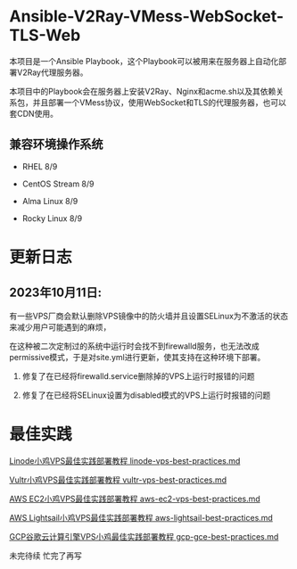 # Ansible-V2Ray-VMess-WebSocket-TLS-Web

本项目是一个Ansible Playbook，这个Playbook可以被用来在服务器上自动化部署V2Ray代理服务器。

本项目中的Playbook会在服务器上安装V2Ray、Nginx和acme.sh以及其依赖关系包，并且部署一个VMess协议，使用WebSocket和TLS的代理服务器，也可以套CDN使用。

## 兼容环境操作系统

* RHEL 8/9

* CentOS Stream 8/9
 
* Alma Linux 8/9

* Rocky Linux 8/9

# 更新日志

## 2023年10月11日: 

有一些VPS厂商会默认删除VPS镜像中的防火墙并且设置SELinux为不激活的状态来减少用户可能遇到的麻烦，

在这种被二次定制过的系统中运行时会找不到firewalld服务，也无法改成permissive模式，于是对site.yml进行更新，使其支持在这种环境下部署。

1. 修复了在已经将firewalld.service删除掉的VPS上运行时报错的问题
 
2. 修复了在已经将SELinux设置为disabled模式的VPS上运行时报错的问题

# 最佳实践

[Linode小鸡VPS最佳实践部署教程 linode-vps-best-practices.md](linode-vps-best-practices.md)

[Vultr小鸡VPS最佳实践部署教程 vultr-vps-best-practices.md](vultr-vps-best-practices.md)

[AWS EC2小鸡VPS最佳实践部署教程 aws-ec2-vps-best-practices.md](aws-ec2-vps-best-practices.md)

[AWS Lightsail小鸡VPS最佳实践部署教程 aws-lightsail-best-practices.md](aws-lightsail-vps-best-practices.md)

[GCP谷歌云计算引擎VPS小鸡最佳实践部署教程 gcp-gce-best-practices.md](gcp-gce-vps-best-practices.md)

未完待续 忙完了再写
